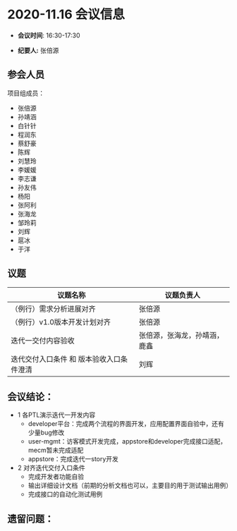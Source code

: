 # 2020-11.16 会议信息  

-  **会议时间**: 16:30-17:30

-  **纪要人:** 张倍源

## 参会人员
项目组成员：
- 张倍源
- 孙靖涵
- 白针针
- 程润东
- 蔡舒豪
- 陈辉
- 刘慧玲
- 李媛媛
- 李志谦
- 孙友伟
- 杨阳
- 张阿利
- 张海龙
- 邹玲莉
- 刘辉
- 扈冰
- 于洋


## 议题

议题名称 | 议题负责人
---- | ----
（例行）需求分析进展对齐 | 张倍源 
（例行）v1.0版本开发计划对齐 | 张倍源
迭代一交付内容验收  |  张倍源，张海龙，孙靖涵，鹿鑫
迭代交付入口条件 和 版本验收入口条件澄清 | 刘辉

## 会议结论：
- 1 各PTL演示迭代一开发内容
    - developer平台：完成两个流程的界面开发，应用配置界面自验中，还有少量bug修改
    - user-mgmt：访客模式开发完成，appstore和developer完成接口适配，mecm暂未完成适配
    - appstore：完成迭代一story开发
- 2 对齐迭代交付入口条件
    - 完成开发者功能自验
    - 输出详细设计文档（前期的分析文档也可以，主要目的用于测试输出用例）
    - 完成接口的自动化测试用例

## 遗留问题：


